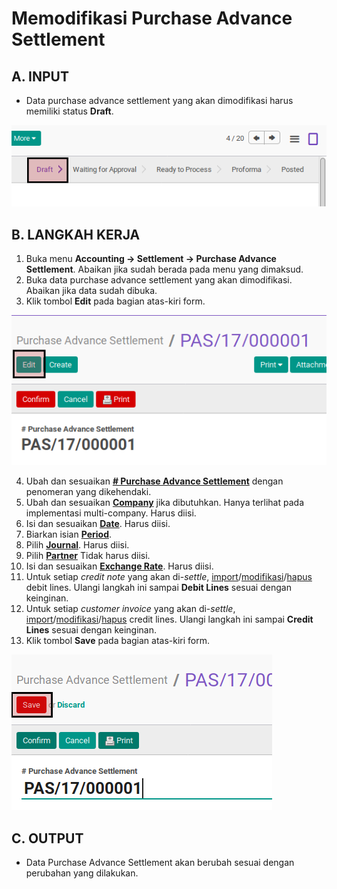 # Memodifikasi Purchase Advance Settlement

## A. INPUT

* Data purchase advance settlement yang akan dimodifikasi harus memiliki status **Draft**.

![](../../img/purchase-advance-settlement/status-draft.png)

## B. LANGKAH KERJA

1. Buka menu **Accounting -> Settlement -> Purchase Advance Settlement**. Abaikan jika sudah berada pada menu yang dimaksud.
2. Buka data purchase advance settlement yang akan dimodifikasi. Abaikan jika data sudah dibuka.
3. Klik tombol **Edit** pada bagian atas-kiri form.

![](../../img/purchase-advance-settlement/tombol-edit.png)

4. Ubah dan sesuaikan **[# Purchase Advance Settlement](./penjelasan.md#field-name)** dengan penomeran yang dikehendaki.
5. Ubah dan sesuaikan **[Company](./penjelasan.md#field-company)** jika dibutuhkan. Hanya terlihat pada implementasi multi-company. Harus diisi.
6. Isi dan sesuaikan **[Date](./penjelasan.md#field-date)**. Harus diisi.
7. Biarkan isian **[Period](./penjelasan.md#field-period)**.
8. Pilih **[Journal](./penjelasan.md#field-journal)**. Harus diisi.
9. Pilih **[Partner](./penjelasan.md#field-partner)** Tidak harus diisi.
10. Isi dan sesuaikan **[Exchange Rate](./penjelasan.md#field-exchange-rate)**. Harus diisi.
11. <a name="langkah-11">Untuk</a> setiap *credit note* yang akan di-*settle*, [import](./import-debit-line.md)/[modifikasi](./memodifikasi-debit-line.md)/[hapus](./menghapus-debit-line.md) debit lines. Ulangi langkah ini sampai **Debit Lines** sesuai dengan keinginan.
12. <a name="langkah-12">Untuk</a> setiap *customer invoice* yang akan di-*settle*, [import](./import-credit-line.md)/[modifikasi](./memodifikasi-credit-line.md)/[hapus](./menghapus-credit-line.md) credit lines. Ulangi langkah ini sampai **Credit Lines** sesuai dengan keinginan.
13. <a name="langkah-13">Klik</a> tombol **Save** pada bagian atas-kiri form.

![](../../img/purchase-advance-settlement/tombol-edit-save.png)

## C. OUTPUT

* Data Purchase Advance Settlement akan berubah sesuai dengan perubahan yang dilakukan.
